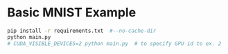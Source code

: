# Basic MNIST Example

```bash
pip install -r requirements.txt  #--no-cache-dir
python main.py
# CUDA_VISIBLE_DEVICES=2 python main.py  # to specify GPU id to ex. 2
```
